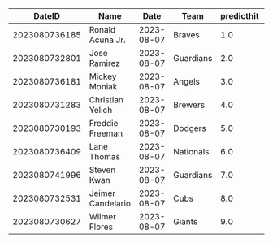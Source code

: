 DateID         |  Name               |  Date        |  Team       |  predicthit  |  predicthitproba     |  hitbool  |  Last7DaysAVG  |  Last15DaysAVG  |  Last30DaysAVG
---------------|---------------------|--------------|-------------|--------------|----------------------|-----------|----------------|-----------------|---------------
2023080736185  |  Ronald Acuna Jr.   |  2023-08-07  |  Braves     |  1.0         |  0.6140193682422382  |  False    |  0.478         |  0.455          |  0.381
2023080732801  |  Jose Ramirez       |  2023-08-07  |  Guardians  |  2.0         |  0.6129822068175078  |  False    |  0.222         |  0.25           |  0.287
2023080736181  |  Mickey Moniak      |  2023-08-07  |  Angels     |  3.0         |  0.6011966737802237  |  False    |  0.174         |  0.222          |  0.301
2023080731283  |  Christian Yelich   |  2023-08-07  |  Brewers    |  4.0         |  0.5997357117331713  |  False    |  0.3           |  0.31           |  0.3
2023080730193  |  Freddie Freeman    |  2023-08-07  |  Dodgers    |  5.0         |  0.599208672444527   |  False    |  0.5           |  0.415          |  0.42
2023080736409  |  Lane Thomas        |  2023-08-07  |  Nationals  |  6.0         |  0.5988025580276781  |  False    |  0.36          |  0.283          |  0.247
2023080741996  |  Steven Kwan        |  2023-08-07  |  Guardians  |  7.0         |  0.5979370684352029  |  False    |  0.182         |  0.309          |  0.309
2023080732531  |  Jeimer Candelario  |  2023-08-07  |  Cubs       |  8.0         |  0.5978893259726001  |  False    |  0.571         |  0.413          |  0.333
2023080730627  |  Wilmer Flores      |  2023-08-07  |  Giants     |  9.0         |  0.5966975660838528  |  False    |  0.353         |  0.356          |  0.377
